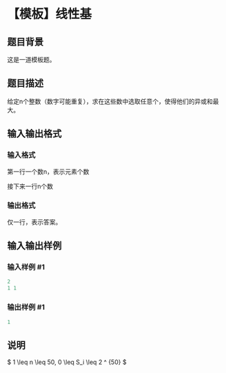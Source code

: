 # 【模板】线性基

## 题目背景

这是一道模板题。

## 题目描述

给定n个整数（数字可能重复），求在这些数中选取任意个，使得他们的异或和最大。

## 输入输出格式

### 输入格式

第一行一个数n，表示元素个数

接下来一行n个数

### 输出格式

仅一行，表示答案。

## 输入输出样例

### 输入样例 #1

```cpp
2
1 1
```


### 输出样例 #1

```cpp
1
```


## 说明

$ 1 \leq n \leq 50, 0 \leq S_i \leq 2 ^ {50} $

